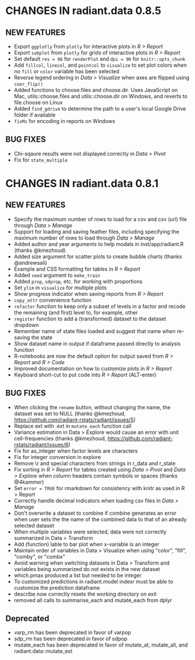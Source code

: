# CHANGES IN radiant.data 0.8.5

## NEW FEATURES

* Export `ggplotly` from `plotly` for interactive plots in _R > Report_
* Export `subplot` from `plotly` for grids of interactive plots in _R > Report_
* Set default `res = 96` for `renderPlot` and `dpi = 96` for `knitr::opts_chunk`
* Add `fillcol`, `linecol`, and `pointcol` to `visualize` to set plot colors when no `fill` or `color` variable has been selected
* Reverse legend ordering in _Data > Visualize_ when axes are flipped using `coor_flip()`
* Added functions to choose.files and choose.dir. Uses JavaScript on Mac, utils::choose.files and utils::choose.dir on Windows, and reverts to file.choose on Linux
* Added `find_gdrive` to determine the path to a user's local Google Drive folder if available
* `fixMs` for encoding in reports on Windows

## BUG FIXES

* Chi-sqaure results were not displayed correctly in _Data > Pivot_
* Fix for `state_multiple`

# CHANGES IN radiant.data 0.8.1

## NEW FEATURES

- Specify the maximum number of rows to load for a csv and csv (url) file through _Data > Manage_
- Support for loading and saving feather files, including specifying the maximum number of rows to load through _Data > Manage_
- Added author and year arguments to help modals in inst/app/radiant.R (thanks @kmezhoud)
- Added size argument for scatter plots to create bubble charts (thanks @andrewsali)
- Example and CSS formatting for tables in _R > Report_
- Added `seed` argument to `make_train`
- Added `prop`, `sdprop`, etc. for working with proportions
- Set `ylim` in `visualize` for multiple plots
- Show progress indicator when saving reports from _R > Report_
- `copy_attr` convenience function
- `refactor` function to keep only a subset of levels in a factor and recode the remaining (and first) level to, for example, other
- `register` function to add a (transformed) dataset to the dataset dropdown
- Remember name of state files loaded and suggest that name when re-saving the state
- Show dataset name in output if dataframe passed directly to analysis function
- R-notebooks are now the default option for output saved from _R > Report_ and _R > Code_
- Improved documentation on how to customize plots in _R > Report_
- Keyboard short-cut to put code into _R > Report_ (ALT-enter)

## BUG FIXES

- When clicking the `rename` button, without changing the name, the dataset was set to NULL (thanks @kmezhoud, https://github.com/radiant-rstats/radiant/issues/5)
- Replace ext with .ext in `mutate_each` function call
- Variance estimation in Data > Explore would cause an error with unit cell-frequencies (thanks @kmezhoud, https://github.com/radiant-rstats/radiant/issues/6)
- Fix for as_integer when factor levels are characters
- Fix for integer conversion in explore
- Remove \\r and special characters from strings in r_data and r_state 
- Fix sorting in _R > Report_ for tables created using _Data > Pivot_ and _Data > Explore_ when column headers contain symbols or spaces (thanks @4kammer)
- Set `error = TRUE` for rmarkdown for consistency with knitr as used in R > Report
- Correctly handle decimal indicators when loading csv files in _Data > Manage_
- Don't overwrite a dataset to combine if combine generates an error when user sets the the name of the combined data to that of an already selected dataset
- When multiple variables were selected, data were not correctly summarized in Data > Transform
- Add (function) lable to bar plot when x-variable is an integer
- Maintain order of variables in Data > Visualize when using "color", "fill", "comby", or "combx"
- Avoid warning when switching datasets in Data > Transform and variables being summarized do not exists in the new dataset
- which.pmax produced a list but needed to be integer
- To customized predictions in radiant.model indexr must be able to customize the prediction dataframe
- describe now correctly resets the working directory on exit
- removed all calls to summarise_each and mutate_each from dplyr

## Deprecated
- varp_rm has been deprecated in favor of varpop 
- sdp_rm has been deprecated in favor of sdpop 
- mutate_each has been deprecated in favor of mutate_at, mutate_all, and radiant.data::mutate_ext
